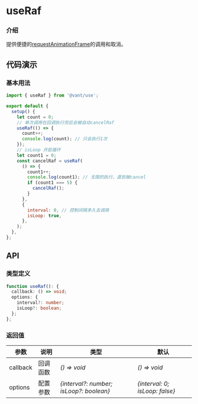 # useRaf

### 介绍

提供便捷的[requestAnimationFrame](https://developer.mozilla.org/zh-CN/docs/Web/API/window/requestAnimationFrame)的调用和取消。

## 代码演示

### 基本用法

```js
import { useRaf } from '@vant/use';

export default {
  setup() {
    let count = 0;
    // 单次调用在回调执行完后会被自动cancelRaf
    useRaf(() => {
      count++;
      console.log(count); // 只会执行1次
    });
    // isLoop 开启循环
    let count1 = 0;
    const cancelRaf = useRaf(
      () => {
        count1++;
        console.log(count1); // 无限的执行，直到被cancel
        if (count1 === 5) {
          cancelRaf();
        }
      },
      {
        interval: 0, // 控制间隔多久去调用
        isLoop: true,
      },
    );
  },
};
```

## API

### 类型定义

```ts
function useRaf(): {
  callback: () => void;
  options: {
    interval?: number;
    isLoop?: boolean;
  };
};
```

### 返回值

| 参数 | 说明 | 类型 | 默认 |
| --- | --- | --- | --- |
| callback | 回调函数 | _() => void_ | _() => void_ |
| options | 配置参数 | _{interval?: number; isLoop?: boolean}_ | _{interval: 0; isLoop: false}_ |
